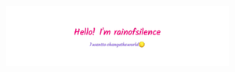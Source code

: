 <!---
- 👋 Hi, I’m @rainofsilence
- 👀 I’m interested in ...
- 🌱 I’m currently learning ...
- 💞️ I’m looking to collaborate on ...
- 📫 How to reach me ...
--->

<p align="center"><a href="https://rainofsilence.github.io"><img width="90%" alt="Hello, I'm rainofsilence." src="assets/gh-header-img2.png" /></a></p>

<!-- Light Mode -->
<!---
<div align="center"> 
<img src="./profile-3d-contrib/profile-green.svg">
</div>
--->

<!-- Dark Mode -->
<!---
<div align="center">
<img src="./profile-3d-contrib/profile-night-green.svg">
</div>
--->




<!---
rainofsilence/rainofsilence is a ✨ special ✨ repository because its `README.md` (this file) appears on your GitHub profile.
You can click the Preview link to take a look at your changes.
--->
